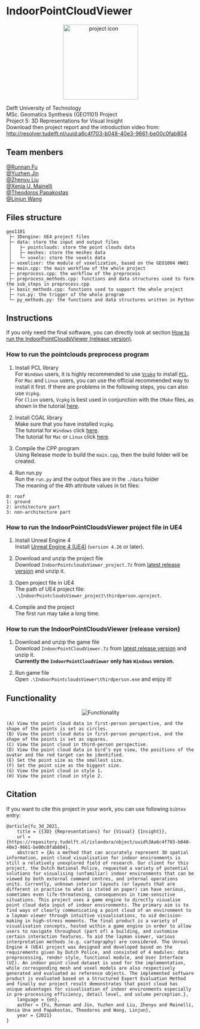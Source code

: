 # IndoorPointCloudViewer
<div align=center><img src="https://github.com/peterliu502/IndoorPointCloudViewer/blob/master/readme_img/icon.png" width = "200" height = "200" alt = "project icon" /></div>   

Delft University of Technology  
MSc. Geomatics Synthesis (GEO1101) Project  
Project 5: 3D Representations for Visual Insight  
Download then project report and the introduction video from: http://resolver.tudelft.nl/uuid:a6c4f703-b048-40e3-9661-be00c0fab804   

## Team menbers  
[@Runnan Fu](https://github.com/runnanfu)  
[@Yuzhen Jin](https://github.com/yuzhenjin3000)  
[@Zhenyu Liu](https://github.com/peterliu502)  
[@Xenia U. Mainelli](https://github.com/mainelli)  
[@Theodoros Papakostas](https://github.com/tpapakostas)  
[@Linjun Wang](https://github.com/fiodccobw)

## Files structure
```
geo1101
 ├─ 3Dengine: UE4 project files
 ├─ data: store the input and output files
 │   ├─ pointclouds: store the point clouds data
 │   ├─ meshes: store the meshes data
 │   └─ voxels: store the voxels data
 ├─ voxeliser: the module of voxelization, based on the GEO1004 HW01
 ├─ main.cpp: the main workflow of the whole project
 ├─ preprocess.cpp: the workflow of the preprocess
 ├─ preprocess_methods.cpp: functions and data structures used to form the sub_steps in preprocess.cpp
 ├─ basic_methods.cpp: functions used to support the whole project
 ├─ run.py: the trigger of the whole program
 └─ py_methods.py: the functions and data structures written in Python

```
## Instructions  
If you only need the final software, you can directly look at section [How to run the IndoorPointCloudsViewer (release version)](https://github.com/peterliu502/IndoorPointCloudViewer#how-to-run-the-indoorpointcloudsviewer-release-version).  
### How to run the pointclouds preprocess program  
  1. Install PCL library  
For `Windows` users, it is highly recommended to use [`Vcpkg`](https://github.com/microsoft/vcpkg/releases) to install [`PCL`](https://pointclouds.org/downloads/).  
For `Mac` and `Linux` users, you can use the official recommended way to install it first. If there are problems in the following steps, you can also use `Vcpkg`.  
For `Clion` users, `Vcpkg` is best used in conjunction with the `CMake` files, as shown in the tutorial [here](https://github.com/microsoft/vcpkg#vcpkg-with-clion).  

  2. Install CGAL library  
Make sure that you have installed `Vcpkg`.   
The tutorial for `Windows` click [here](https://doc.cgal.org/latest/Manual/windows.html).  
The tutorial for `Mac` or `Linux` click [here](https://doc.cgal.org/latest/Manual/usage.html).  

  3. Compile the CPP program  
Using Release mode to build the `main.cpp`, then the build folder will be created.  

  4. Run run.py  
Run the `run.py` and the output files are in the `./data` folder  
The meaning of the 4th attribute values in txt files:  
```
0: roof
1: ground
2: architecture part
3: non-architecture part
```  


### How to run the IndoorPointCloudsViewer project file in UE4
  1. Install Unreal Engine 4  
Install [Unreal Engine 4 (UE4)](www.unrealengine.com) (`version 4.26` or later).  

  2. Download and unzip the project file  
Download `IndoorPointcloudsViewer_project.7z` from [latest release version](https://github.com/peterliu502/IndoorPointCloudViewer/releases) and unzip it.  

  3. Open project file in UE4  
The path of UE4 project file: `.\IndoorPointcloudsViewer_project\thirdperson.uproject`.

  4. Compile and the project  
The first run may take a long time.  


### How to run the IndoorPointCloudsViewer (release version)  
  1. Download and unzip the game file  
Download `IndoorPointCloudViewer.7z` from [latest release version](https://github.com/peterliu502/IndoorPointCloudViewer/releases) and unzip it.  
__Currently the `IndoorPointCloudViewer` only has `Windows` version.__

  2. Run game file  
Open `.\IndoorPointcloudsViewer\thirdperson.exe` and enjoy it!  

## Functionality
<div align=center><img src="https://github.com/peterliu502/IndoorPointCloudViewer/blob/master/readme_img/function.png" alt = "Functionality" /></div>   

```
(A) View the point cloud data in first-person perspective, and the shape of the points is set as circles.
(B) View the point cloud data in first-person perspective, and the shape of the points is set as squares.
(C) View the point cloud in third-person perspective.
(D) View the point cloud data in bird’s eye view, the positions of the avatar and the red target can be identified.
(E) Set the point size as the smallest size.
(F) Set the point size as the biggest size.
(G) View the point cloud in style 1.
(H) View the point cloud in style 2.
```  

## Citation  
If you want to cite this project in your work, you can use following `bibtex` entry:  
```
@article{fu_3d_2021,
	title = {{3D} {Representations} for {Visual} {Insight}},
	url = {https://repository.tudelft.nl/islandora/object/uuid%3Aa6c4f703-b048-40e3-9661-be00c0fab804},
	abstract = {As a method that can accurately represent 3D spatial information, point cloud visualisation for indoor environments is still a relatively unexplored field of research. Our client for this project, the Dutch National Police, requested a variety of potential solutions for visualising (unfamiliar) indoor environments that can be viewed by both external command centres, and internal operations units. Currently, unknown interior layouts (or layouts that are different in practise to what is stated on paper) can have serious, sometimes even life-threatening, consequences in time-sensitive situations. This project uses a game engine to directly visualise point cloud data input of indoor environments. The primary aim is to find ways of clearly communicating a point cloud of an environment to a layman viewer through intuitive visualisations, to aid decision-making in high-stress moments. The final product is a variety of visualisation concepts, hosted within a game engine in order to allow users to navigate throughout (part of) a building, and customise certain interaction features. To aid the layman viewer, various interpretation methods (e.g. cartography) are considered. The Unreal Engine 4 (UE4) project was designed and developed based on the requirements given by Dutch Police, and consisted of 4 modules: data preprocessing, render style, functional module, and User Interface (UI). An indoor point cloud dataset is used for the implementation, while corresponding mesh and voxel models are also respectively generated and evaluated as reference objects. The implemented software product is evaluated based on a Structured Expert Evaluation Method and finally our project result demonstrates that point cloud has unique advantages for visualisation of indoor environments especially in pre-processing efficiency, detail level, and volume perception.},
	language = {en},
	author = {Fu, Runnan and Jin, Yuzhen and Liu, Zhenyu and Mainelli, Xenia Una and Papakostas, Theodoros and Wang, Linjun},
	year = {2021}
}
```
